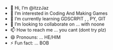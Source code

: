 - 👋 Hi, I’m @itzzJaz 
- 👀 I’m interested in Coding And Making Games 
- 🌱 I’m currently learning GDSCRPIT ,  , PY, GIT
- 💞️ I’m looking to collaborate on ... with noone
- 📫 How to reach me ... you cant (dont try plz)
- 😄 Pronouns: ... HE/HIM
- ⚡ Fun fact: ... BOB

<!---
itzzJaz/itzzJaz is a ✨ special ✨ repository because its `README.md` (this file) appears on your GitHub profile.
You can click the Preview link to take a look at your changes.
--->

